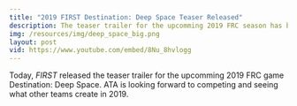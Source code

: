 ```yaml
---
title: "2019 FIRST Destination: Deep Space Teaser Released"
description: The teaser trailer for the upcomming 2019 FRC season has been released!
img: /resources/img/deep_space_big.png
layout: post
vid: https://www.youtube.com/embed/8Nu_8hvlogg
---
```

Today, *FIRST* released the teaser trailer for the upcomming 2019 FRC game Destination: Deep Space. ATA is looking forward to competing and seeing what other teams create in 2019.